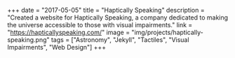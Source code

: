 +++
date = "2017-05-05"
title = "Haptically Speaking"
description = "Created a website for Haptically Speaking, a company dedicated to making the universe accessible to those with visual impairments."
link = "https://hapticallyspeaking.com/"
image = "img/projects/haptically-speaking.png"
tags = ["Astronomy", "Jekyll", "Tactiles", "Visual Impairments", "Web Design"]
+++
